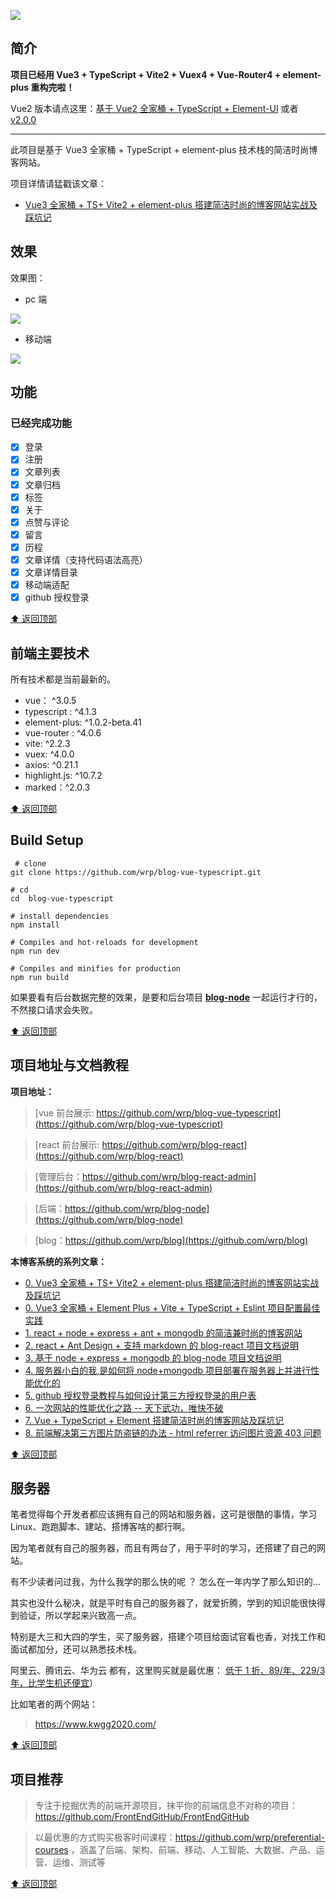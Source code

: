 ![](https://upload-images.jianshu.io/upload_images/12890819-527034962df50506.png?imageMogr2/auto-orient/strip%7CimageView2/2/w/1240)

## 简介

**项目已经用 Vue3 + TypeScript + Vite2 + Vuex4 + Vue-Router4 + element-plus 重构完啦！**

Vue2 版本请点这里：[基于 Vue2 全家桶 + TypeScript + Element-UI](https://github.com/wrp/blog-vue-typescript/tree/vue2) 或者 [v2.0.0](https://github.com/wrp/blog-vue-typescript/releases/tag/v2.0.0)

---

此项目是基于 Vue3 全家桶 + TypeScript + element-plus 技术栈的简洁时尚博客网站。

项目详情请猛戳该文章：

- [Vue3 全家桶 + TS+ Vite2 + element-plus 搭建简洁时尚的博客网站实战及踩坑记](https://juejin.cn/post/6924687052005081095)

## 效果

效果图：

- pc 端

![](https://upload-images.jianshu.io/upload_images/12890819-9f5f1b384a27c6ff.gif?imageMogr2/auto-orient/strip)

- 移动端

![](https://upload-images.jianshu.io/upload_images/12890819-5370ed6dfbe61051.gif?imageMogr2/auto-orient/strip)

<!-- 完整效果请看：[https://wrp.cn](https://wrp.cn) -->

## 功能

### 已经完成功能

- [x] 登录
- [x] 注册
- [x] 文章列表
- [x] 文章归档
- [x] 标签
- [x] 关于
- [x] 点赞与评论
- [x] 留言
- [x] 历程
- [x] 文章详情（支持代码语法高亮）
- [x] 文章详情目录
- [x] 移动端适配
- [x] github 授权登录

[⬆️ 返回顶部](##简介)

## 前端主要技术

所有技术都是当前最新的。

- vue： ^3.0.5
- typescript : ^4.1.3
- element-plus: ^1.0.2-beta.41
- vue-router : ^4.0.6
- vite: ^2.2.3
- vuex: ^4.0.0
- axios: ^0.21.1
- highlight.js: ^10.7.2
- marked：^2.0.3

[⬆️ 返回顶部](##简介)

## Build Setup

```
 # clone
git clone https://github.com/wrp/blog-vue-typescript.git
```

```
# cd
cd  blog-vue-typescript
```

```
# install dependencies
npm install
```

```
# Compiles and hot-reloads for development
npm run dev
```

```
# Compiles and minifies for production
npm run build
```

如果要看有后台数据完整的效果，是要和后台项目 **[blog-node](https://github.com/wrp/blog-node)** 一起运行才行的，不然接口请求会失败。

<!-- 虽然引入了 mock 了，但是还没有时间做模拟数据，想看具体效果，请稳步到我的网站上查看 [https://wrp.cn](https://wrp.cn) -->

[⬆️ 返回顶部](##简介)

## 项目地址与文档教程

**项目地址：**

> [vue 前台展示: https://github.com/wrp/blog-vue-typescript](https://github.com/wrp/blog-vue-typescript)

> [react 前台展示: https://github.com/wrp/blog-react](https://github.com/wrp/blog-react)

> [管理后台：https://github.com/wrp/blog-react-admin](https://github.com/wrp/blog-react-admin)

> [后端：https://github.com/wrp/blog-node](https://github.com/wrp/blog-node)

> [blog：https://github.com/wrp/blog](https://github.com/wrp/blog)

**本博客系统的系列文章：**

- [0. Vue3 全家桶 + TS+ Vite2 + element-plus 搭建简洁时尚的博客网站实战及踩坑记](https://juejin.cn/post/6959174069577220110)
- [0. Vue3 全家桶 + Element Plus + Vite + TypeScript + Eslint 项目配置最佳实践](https://juejin.cn/post/6924687052005081095)
- [1. react + node + express + ant + mongodb 的简洁兼时尚的博客网站](https://juejin.cn/post/6844903718345768973)
- [2. react + Ant Design + 支持 markdown 的 blog-react 项目文档说明](https://juejin.cn/post/6844903719260127239)
- [3. 基于 node + express + mongodb 的 blog-node 项目文档说明](https://juejin.cn/post/6844903721680240653)
- [4. 服务器小白的我,是如何将 node+mongodb 项目部署在服务器上并进行性能优化的](https://juejin.cn/post/6844903721827041293)
- [5. github 授权登录教程与如何设计第三方授权登录的用户表](https://juejin.cn/post/6844903789091094542)
- [6. 一次网站的性能优化之路 -- 天下武功，唯快不破](https://juejin.cn/post/6844903798692020237)
- [7. Vue + TypeScript + Element 搭建简洁时尚的博客网站及踩坑记](https://juejin.cn/post/6844903810457042957)
- [8. 前端解决第三方图片防盗链的办法 - html referrer 访问图片资源 403 问题](https://juejin.cn/post/6844903869755949069)

[⬆️ 返回顶部](##简介)

## 服务器

笔者觉得每个开发者都应该拥有自己的网站和服务器，这可是很酷的事情，学习 Linux、跑跑脚本、建站、搭博客啥的都行啊。

因为笔者就有自己的服务器，而且有两台了，用于平时的学习，还搭建了自己的网站。

有不少读者问过我，为什么我学的那么快的呢 ？ 怎么在一年内学了那么知识的...

其实也没什么秘决，就是平时有自己的服务器了，就爱折腾，学到的知识能很快得到验证，所以学起来兴致高一点。

特别是大三和大四的学生，买了服务器，搭建个项目给面试官看也香，对找工作和面试都加分，还可以熟悉技术栈。

阿里云、腾讯云、华为云 都有，这里购买就是最优惠： [低于 1 折、89/年、229/3 年，比学生机还便宜](https://github.com/wrp/wrp/issues/1)）

比如笔者的两个网站：

<!-- > https://wrp.cn/ -->

> https://www.kwgg2020.com/

[⬆️ 返回顶部](##简介)

## 项目推荐

> 专注于挖掘优秀的前端开源项目，抹平你的前端信息不对称的项目：https://github.com/FrontEndGitHub/FrontEndGitHub

> 以最优惠的方式购买极客时间课程：https://github.com/wrp/preferential-courses ，涵盖了后端、架构、前端、移动、人工智能、大数据、产品、运营、运维、测试等

[⬆️ 返回顶部](##简介)

<!--
## 撩我

如果你觉得该项目不错，或者对你有所帮助，点个 Star，就是对我最大的鼓励，我会更有动力维护好该项目。


| 微信 | 公众号 |
| :------: |  :------: |
| ID：**CB834301747** <div align="center" style="margin-top: 10px;"> ![CB834301747](https://upload-images.jianshu.io/upload_images/12890819-d4d4cae18ddb84c5.png?imageMogr2/auto-orient/strip%7CimageView2/2/w/360) </div> | ID：**QuanZhanXiuLian** <div align="center" style="margin-top: 10px;"> ![](https://upload-images.jianshu.io/upload_images/12890819-50b85ba33dd7ba90.png?imageMogr2/auto-orient/strip%7CimageView2/2/w/1240) </div> |


> 欢迎关注微信公众号 “**[全栈修炼](https://upload-images.jianshu.io/upload_images/12890819-9a13b43f4feb8f84.png?imageMogr2/auto-orient/strip%7CimageView2/2/w/1240)**”，回复 **电子书** 就送你 **1000+** 本精华编程电子书；回复 **1024** 送你一套完整的 **前端** 视频教程。


![](https://upload-images.jianshu.io/upload_images/12890819-860e00b3a4b6c418.png?imageMogr2/auto-orient/strip%7CimageView2/2/w/1240)

有需要的就来拿吧，**绝对免费，无套路获取**。


[⬆️ 返回顶部](##简介) -->

